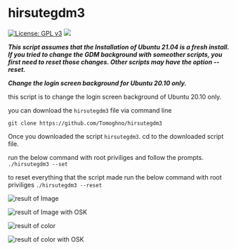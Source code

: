 
# hirsutegdm3

[![License: GPL v3](https://img.shields.io/badge/License-GPL%20v3-blue.svg)](http://www.gnu.org/licenses/gpl-3.0)
![](https://visitor-badge.glitch.me/badge?page_id=Tomoghno.hirsutegdm3)

_**This script assumes that the Installation of Ubuntu 21.04 is a fresh install. If you tried to change the GDM background with someother scripts, you first need to reset those changes. Other scripts may have the option --reset.**_

_**Change the login screen background for Ubuntu 20.10 only.**_

this script is to change the login screen background of Ubuntu 20.10 only.

you can download the `hirsutegdm3` file via command line

    git clone https://github.com/Tomoghno/hirsutegdm3

Once you downloaded the script `hirsutegdm3`. cd to the downloaded script file.

run the below command with root priviliges and follow the prompts.
`./hirsutegdm3 --set`

to reset everything that the script made
run the below command with root priviliges
`./hirsutegdm3 --reset`

![result of Image](https://i.stack.imgur.com/ssYjj.png)

![result of Image with OSK](https://i.stack.imgur.com/xcpwT.png)

![result of color](https://i.stack.imgur.com/KmliD.png)

![result of color with OSK](https://i.stack.imgur.com/TFWP5.png)
